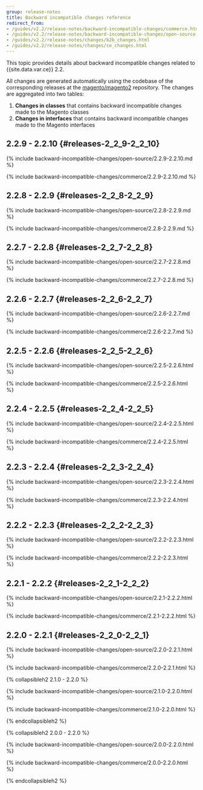 ```yaml
---
group: release-notes
title: Backward incompatible changes reference
redirect_from:
- /guides/v2.2/release-notes/backward-incompatible-changes/commerce.html
- /guides/v2.2/release-notes/backward-incompatible-changes/open-source.html
- /guides/v2.2/release-notes/changes/b2b_changes.html
- /guides/v2.2/release-notes/changes/ce_changes.html
---
```


This topic provides details about backward incompatible changes related to {{site.data.var.ce}} 2.2.

All changes are generated automatically using the codebase of the corresponding releases at the [magento/magento2] repository.
The changes are aggregated into two tables:

1. **Changes in classes** that contains backward incompatible changes made to the Magento classes
1. **Changes in interfaces** that contains backward incompatible changes made to the Magento interfaces

## 2.2.9 - 2.2.10 {#releases-2_2_9-2_2_10}

{% include backward-incompatible-changes/open-source/2.2.9-2.2.10.md %}

{% include backward-incompatible-changes/commerce/2.2.9-2.2.10.md %}

## 2.2.8 - 2.2.9 {#releases-2_2_8-2_2_9}

{% include backward-incompatible-changes/open-source/2.2.8-2.2.9.md %}

{% include backward-incompatible-changes/commerce/2.2.8-2.2.9.md %}

## 2.2.7 - 2.2.8 {#releases-2_2_7-2_2_8}

{% include backward-incompatible-changes/open-source/2.2.7-2.2.8.md %}

{% include backward-incompatible-changes/commerce/2.2.7-2.2.8.md %}

## 2.2.6 - 2.2.7 {#releases-2_2_6-2_2_7}

{% include backward-incompatible-changes/open-source/2.2.6-2.2.7.md %}

{% include backward-incompatible-changes/commerce/2.2.6-2.2.7.md %}

## 2.2.5 - 2.2.6 {#releases-2_2_5-2_2_6}

{% include backward-incompatible-changes/open-source/2.2.5-2.2.6.html %}

{% include backward-incompatible-changes/commerce/2.2.5-2.2.6.html %}

## 2.2.4 - 2.2.5 {#releases-2_2_4-2_2_5}

{% include backward-incompatible-changes/open-source/2.2.4-2.2.5.html %}

{% include backward-incompatible-changes/commerce/2.2.4-2.2.5.html %}

## 2.2.3 - 2.2.4 {#releases-2_2_3-2_2_4}

{% include backward-incompatible-changes/open-source/2.2.3-2.2.4.html %}

{% include backward-incompatible-changes/commerce/2.2.3-2.2.4.html %}

## 2.2.2 - 2.2.3 {#releases-2_2_2-2_2_3}

{% include backward-incompatible-changes/open-source/2.2.2-2.2.3.html %}

{% include backward-incompatible-changes/commerce/2.2.2-2.2.3.html %}

## 2.2.1 - 2.2.2 {#releases-2_2_1-2_2_2}

{% include backward-incompatible-changes/open-source/2.2.1-2.2.2.html %}

{% include backward-incompatible-changes/commerce/2.2.1-2.2.2.html %}

## 2.2.0 - 2.2.1 {#releases-2_2_0-2_2_1}

{% include backward-incompatible-changes/open-source/2.2.0-2.2.1.html %}

{% include backward-incompatible-changes/commerce/2.2.0-2.2.1.html %}

{% collapsibleh2 2.1.0 - 2.2.0 %}

{% include backward-incompatible-changes/open-source/2.1.0-2.2.0.html %}

{% include backward-incompatible-changes/commerce/2.1.0-2.2.0.html %}

{% endcollapsibleh2 %}

{% collapsibleh2 2.0.0 - 2.2.0 %}

{% include backward-incompatible-changes/open-source/2.0.0-2.2.0.html %}

{% include backward-incompatible-changes/commerce/2.0.0-2.2.0.html %}

{% endcollapsibleh2 %}

<!-- LINK DEFINITIONS -->

[magento/magento2]: https://github.com/magento/magento2
